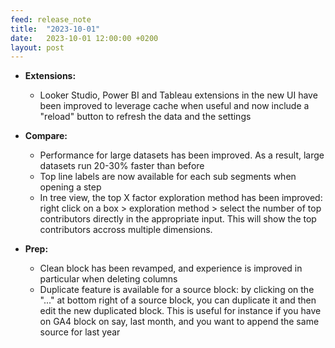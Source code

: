 ```yaml
---
feed: release_note
title:  "2023-10-01"
date:   2023-10-01 12:00:00 +0200
layout: post
---
```



* **Extensions:**
    * Looker Studio, Power BI and Tableau extensions in the new UI have been improved to leverage cache when useful and now include a "reload" button to refresh the data and the settings

* **Compare:**
    * Performance for large datasets has been improved. As a result, large datasets run 20-30% faster than before
    * Top line labels are now available for each sub segments when opening a step
    * In tree view, the top X factor exploration method has been improved: right click on a box > exploration method > select the number of top contributors directly in the appropriate input. This will show the top contributors accross multiple dimensions.

* **Prep:**
    * Clean block has been revamped, and experience is improved in particular when deleting columns
    * Duplicate feature is available for a source block: by clicking on the "..." at bottom right of a source block, you can duplicate it and then edit the new duplicated block. This is useful for instance if you have on GA4 block on say, last month, and you want to append the same source for last year

